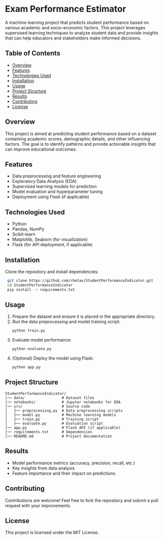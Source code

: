 # Exam Performance Estimator

A machine learning project that predicts student performance based on various academic and socio-economic factors. This project leverages supervised learning techniques to analyze student data and provide insights that can help educators and stakeholders make informed decisions.

## Table of Contents
- [Overview](#overview)
- [Features](#features)
- [Technologies Used](#technologies-used)
- [Installation](#installation)
- [Usage](#usage)
- [Project Structure](#project-structure)
- [Results](#results)
- [Contributing](#contributing)
- [License](#license)

## Overview
This project is aimed at predicting student performance based on a dataset containing academic scores, demographic details, and other influencing factors. The goal is to identify patterns and provide actionable insights that can improve educational outcomes.

## Features
- Data preprocessing and feature engineering
- Exploratory Data Analysis (EDA)
- Supervised learning models for prediction
- Model evaluation and hyperparameter tuning
- Deployment using Flask (if applicable)

## Technologies Used
- Python
- Pandas, NumPy
- Scikit-learn
- Matplotlib, Seaborn (for visualization)
- Flask (for API deployment, if applicable)

## Installation
Clone the repository and install dependencies:

```bash
 git clone https://github.com/rhetav/StudentPerformanceIndicator.git
 cd StudentPerformanceIndicator
 pip install -r requirements.txt
```

## Usage
1. Prepare the dataset and ensure it is placed in the appropriate directory.
2. Run the data preprocessing and model training script:
   ```bash
   python train.py
   ```
3. Evaluate model performance:
   ```bash
   python evaluate.py
   ```
4. (Optional) Deploy the model using Flask:
   ```bash
   python app.py
   ```

## Project Structure
```
StudentPerformanceIndicator/
│── data/                 # Dataset files
│── notebooks/            # Jupyter notebooks for EDA
│── src/                  # Source code
│   ├── preprocessing.py  # Data preprocessing scripts
│   ├── model.py          # Machine learning models
│   ├── train.py          # Training script
│   ├── evaluate.py       # Evaluation script
│── app.py                # Flask API (if applicable)
│── requirements.txt      # Dependencies
│── README.md             # Project documentation
```

## Results
- Model performance metrics (accuracy, precision, recall, etc.)
- Key insights from data analysis
- Feature importance and their impact on predictions

## Contributing
Contributions are welcome! Feel free to fork the repository and submit a pull request with your improvements.

## License
This project is licensed under the MIT License.

